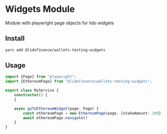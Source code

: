 # Widgets Module

Module with playwright page objects for lido widgets

## Install

```bash
yarn add @lidofinance/wallets-testing-widgets
```

## Usage

```ts
import {Page} from "playwright";
import {EthereumPage} from "@lidofinance/wallets-testing-widgets";

export class MyService {
    constructor() {
    }

    async goToEthereumWidget(page: Page) {
        const ethereumPage = new EthereumPage(page, {stakeAmount: 100})
        await ethereumPage.navigate()
    }
}

```
